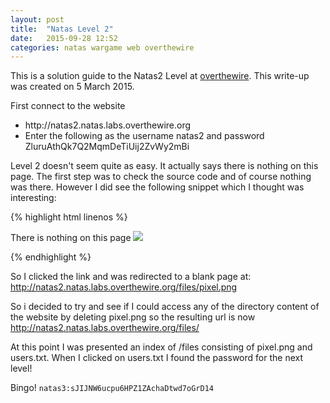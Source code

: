 ```yaml
---
layout: post
title:  "Natas Level 2"
date:   2015-09-28 12:52
categories: natas wargame web overthewire
---
```

This is a solution guide to the Natas2 Level at <a href="http://natas2.natas.labs.overthewire.org">overthewire</a>. This write-up was created on 5 March 2015.

First connect to the website
<ul><li>http://natas2.natas.labs.overthewire.org</li>
<li>Enter the following as the username natas2 and password ZluruAthQk7Q2MqmDeTiUij2ZvWy2mBi</li></ul>

Level 2 doesn't seem quite as easy. It actually says there is nothing on this page. The first step was to check the source code and of course nothing was there. However I did see the following snippet which I thought was interesting:

{% highlight html linenos %}<div id="content">
There is nothing on this page
<img src="files/pixel.png">
</div>
</body></html>{% endhighlight %}

So I clicked the link and was redirected to a blank page at: http://natas2.natas.labs.overthewire.org/files/pixel.png

So i decided to try and see if I could access any of the directory content of the website by deleting pixel.png so the resulting url is now http://natas2.natas.labs.overthewire.org/files/

At this point I was presented an index of /files consisting of pixel.png and users.txt. When I clicked on users.txt I found the password for the next level!

Bingo! <code>natas3:sJIJNW6ucpu6HPZ1ZAchaDtwd7oGrD14</code>